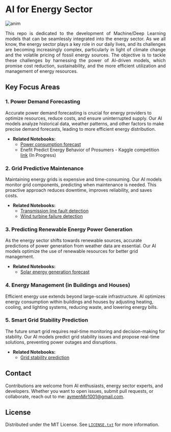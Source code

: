 # AI for Energy Sector

![anim](https://images.ncsl.org/image/upload/c_fill,g_auto,w_1100/f_auto,q_auto/v1676057138/website/NU-solar-wind-turbine-clean-energy-498769592_1x.jpg)

<p align="justify">
This repo is dedicated to the development of Machine/Deep Learning models that can be seamlessly integrated into the energy sector. As we all know, the energy sector plays a key role in our daily lives, and its challenges are becoming increasingly complex, particularly in light of climate change and the volatile pricing of fossil energy sources. The objective is to tackle these challenges by harnessing the power of AI-driven models, which promise cost reduction, sustainability, and the more efficient utilization and management of energy resources.
</p>

## Key Focus Areas

### 1. Power Demand Forecasting

Accurate power demand forecasting is crucial for energy providers to optimize resources, reduce costs, and ensure uninterrupted supply. Our AI models analyze historical data, weather patterns, and other factors to make precise demand forecasts, leading to more efficient energy distribution.

- **Related Notebooks:**
  - [Power consumption forecast](https://github.com/kaymen99/AI-for-energy-sector/blob/main/Power%20%26%20Energy%20Forecast/Power%20consumption%20forecast.ipynb)
  - Enefit Predict Energy Behavior of Prosumers - Kaggle competition [link](https://github.com/kaymen99/AI-for-energy-sector/blob/main/Power%20%26%20Energy%20Forecast/Enefit%20Predict%20Energy%20Behavior%20of%20Prosumers.ipynb) (In Progress)

### 2. Grid Predictive Maintenance

Maintaining energy grids is expensive and time-consuming. Our AI models monitor grid components, predicting when maintenance is needed. This proactive approach reduces downtime, improves reliability, and saves costs.

- **Related Notebooks:**
  - [Transmission line fault detection](https://github.com/kaymen99/AI-for-energy-sector/blob/main/predictive%20maintenance/Transmission%20line%20fault%20detection.ipynb)
  - [Wind turbine failure detection](https://github.com/kaymen99/AI-for-energy-sector/blob/main/predictive%20maintenance/Wind%20turbine%20failure%20detection.ipynb)

### 3. Predicting Renewable Energy Power Generation

As the energy sector shifts towards renewable sources, accurate predictions of power generation from weather data are essential. Our AI models optimize the use of renewable resources for better grid management.

- **Related Notebooks:**
  - [Solar energy generation forecast](https://github.com/kaymen99/AI-for-energy-sector/blob/main/Power%20%26%20Energy%20Forecast/Solar%20energy%20generation%20forecast.ipynb)

### 4. Energy Management (in Buildings and Houses)

Efficient energy use extends beyond large-scale infrastructure. AI optimizes energy consumption within buildings and houses by adjusting heating, cooling, and lighting systems, reducing waste, and lowering energy bills.

### 5. Smart Grid Stability Prediction

The future smart grid requires real-time monitoring and decision-making for stability. Our AI models predict grid stability issues and propose real-time solutions, preventing power outages and disruptions.

- **Related Notebooks:**
  - [Grid stability prediction](https://github.com/kaymen99/AI-for-energy-sector/blob/main/predictive%20maintenance/Grid%20stability%20prediction.ipynb)

## Contact

Contributions are welcome from AI enthusiasts, energy sector experts, and developers. Whether you want to open issues, submit pull requests, or collaborate, reach out to me: [aymenMir1001@gmail.com](mailto:aymenMir1001@gmail.com).

## License

Distributed under the MIT License. See [`LICENSE.txt`](LICENSE.txt) for more information.
